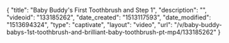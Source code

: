{
    "title": "Baby Buddy's First Toothbrush and Step 1",
    "description": "",
    "videoid": "133185262",
    "date_created": "1513117593",
    "date_modified": "1513694324",
    "type": "captivate",
    "layout": "video",
    "url": "\/v\/baby-buddy-babys-1st-toothbrush-and-brilliant-baby-toothbrush-pt-mp4\/133185262"
}